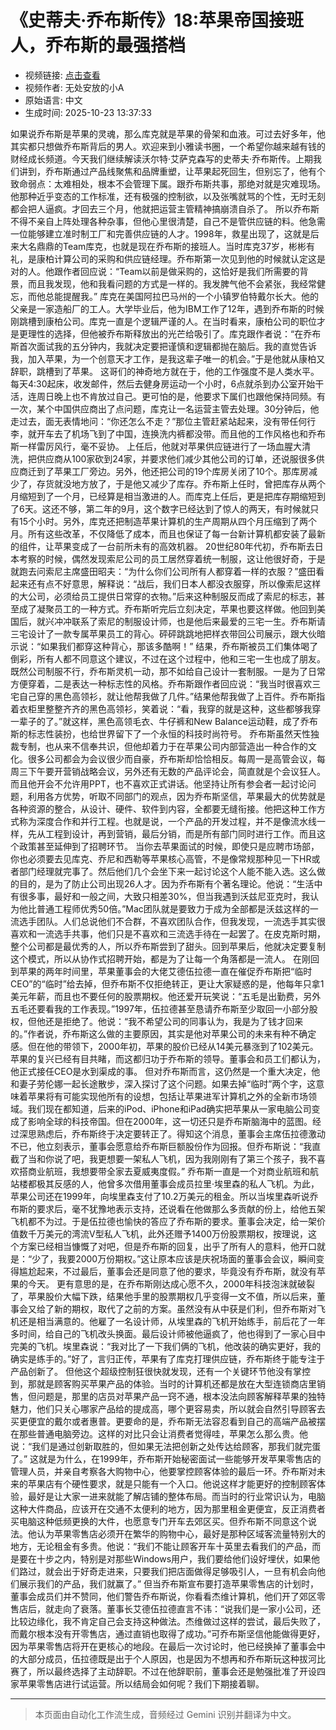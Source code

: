 # 《史蒂夫·乔布斯传》18:苹果帝国接班人，乔布斯的最强搭档

- 视频链接: [点击查看](https://www.bilibili.com/video/BV1jpWnzaEzk)
- 视频作者: 无处安放的小A
- 原始语言: 中文
- 生成时间: 2025-10-23 13:37:33

如果说乔布斯是苹果的灵魂，那么库克就是苹果的骨架和血液。可过去好多年，他其实都只想做乔布斯背后的男人。欢迎来到小雅读书圈，一个希望你越来越有钱的财经成长频道。今天我们继续解读沃尔特·艾萨克森写的史蒂夫·乔布斯传。上期我们讲到，乔布斯通过产品线聚焦和品牌重塑，让苹果起死回生，但别忘了，他有个致命弱点：太难相处，根本不会管理下属。跟乔布斯共事，那绝对就是灾难现场。他那种近乎变态的工作标准，还有极强的控制欲，以及张嘴就骂的个性，无时无刻都会把人逼疯。才回去三个月，他就把运营主管精神搞崩溃自杀了。
所以乔布斯不得不亲自上阵处理各种杂事，但他心里很清楚，自己不是管供应链的料。他急需一位能够建立准时制工厂和完善供应链的人才。1998年，救星出现了，这就是后来大名鼎鼎的Team库克，也就是现在乔布斯的接班人。当时库克37岁，彬彬有礼，是康柏计算公司的采购和供应链经理。乔布斯第一次见到他的时候就认定这是对的人。他跟作者回应说：“Team以前是做采购的，这恰好是我们所需要的背景，而且我发现，他和我看问题的方式是一样的。我发脾气他不会紧张，我经常健忘，而他总能提醒我。”
库克在美国阿拉巴马州的一个小镇罗伯特戴尔长大。他的父亲是一家造船厂的工人。大学毕业后，他为IBM工作了12年，遇到乔布斯的时候刚跳槽到康柏公司。库克一直是个逻辑严谨的人。在当时看来，康柏公司的职位才是更理性的选择，但他被乔布斯释放出的光芒给吸引了。库克跟作者说：“在乔布斯首次面试我的五分钟内，我就决定要把谨慎和逻辑都抛在脑后。我的直觉告诉我，加入苹果，为一个创意天才工作，是我这辈子唯一的机会。”于是他就从康柏又辞职，跳槽到了苹果。
这哥们的神奇地方就在于，他的工作强度不是人类水平。每天4:30起床，收发邮件，然后去健身房运动一个小时，6点就杀到办公室开始干活，连周日晚上也不肯放过自己。更可怕的是，他要求下属们也跟他保持同频。有一次，某个中国供应商出了点问题，库克让一名运营主管去处理。30分钟后，他走过去，面无表情地问：“你还怎么不走？”那位主管赶紧站起来，没有带任何行李，就开车去了机场飞到了中国，连换洗内裤都没带。而且他的工作风格也和乔布斯一样雷厉风行，毫不妥协。
上任后，他就对苹果供应链进行了一场血腥大清洗，把供应商从100家砍到24家，并要求他们减少其他公司的订单，还说服很多供应商迁到了苹果工厂旁边。另外，他还把公司的19个库房关闭了10个。那库房减少了，存货就没地方放了，于是他又减少了库存。乔布斯上任时，曾把库存从两个月缩短到了一个月，已经算是相当激进的人。而库克上任后，更是把库存期缩短到了6天。这还不够，第二年的9月，这个数字已经达到了惊人的两天，有时候就只有15个小时。另外，库克还把制造苹果计算机的生产周期从四个月压缩到了两个月。所有这些改革，不仅降低了成本，而且也保证了每一台新计算机都安装了最新的组件，让苹果变成了一台前所未有的高效机器。
20世纪80年代初，乔布斯去日本考察的时候，偶然发现索尼公司的员工居然穿着统一制服，这让他很好奇，于是就跑去问索尼主席盛田昭夫：“为什么你们公司所有人都穿着一样的衣服？”盛田看起来还有点不好意思，解释说：“战后，我们日本人都没衣服穿，所以像索尼这样的大公司，必须给员工提供日常穿的衣物。”后来这种制服反而成了索尼的标志，甚至成了凝聚员工的一种方式。乔布斯听完后立刻决定，苹果也要这样做。他回到美国后，就兴冲冲联系了索尼的制服设计师，也是他后来最爱的三宅一生。乔布斯请三宅设计了一款专属苹果员工的背心。砰砰跳跳地把样衣带回公司展示，跟大伙暗示说：“如果我们都穿这种背心，那该多酷啊！”
结果，乔布斯被员工们集体喝了倒彩，所有人都不同意这个建议，不过在这个过程中，他和三宅一生也成了朋友。既然公司制服不行，乔布斯灵机一动，那不如给自己设计一套制服。一是为了日常方便穿着，二是表达一种标志性的风格。乔布斯跟作者回应说：“我当时很喜欢三宅自己穿的黑色高领衫，就让他帮我做了几件。”结果他帮我做了上百件。乔布斯指着衣柜里整整齐齐的黑色高领衫，笑着说：“看，我穿的就是这种，这些都够我穿一辈子的了。”就这样，黑色高领毛衣、牛仔裤和New Balance运动鞋，成了乔布斯的标志性装扮，也给世界留下了一个永恒的科技时尚符号。
乔布斯虽然天性独裁专制，也从来不信奉共识，但他却着力于在苹果公司内部营造出一种合作的文化。很多公司都会为会议很少而自豪，乔布斯却恰恰相反。每周一是高管会议，每周三下午要开营销战略会议，另外还有无数的产品评论会，简直就是个会议狂人。而且他开会不允许用PPT，也不喜欢正式讲话。他坚持让所有参会者一起讨论问题，利用各方优势，听取不同部门的观点，因为乔布斯坚信，苹果最大的优势就是各种资源的整合，从设计、硬件、软件到内容，全都要无缝衔接。他把这种工作方式称为深度合作和并行工程。也就是说，一个产品的开发过程，并不是像流水线一样，先从工程到设计，再到营销，最后分销，而是所有部门同时进行工作。而且这个政策甚至延伸到了招聘环节。
当你去苹果面试的时候，即使只是应聘市场部，你也必须要去见库克、乔尼和西勒等苹果核心高管，不是像常规那种见一下HR或者部门经理就完事了。然后他们几个会坐下来一起讨论这个人能不能入选。这么做的目的，是为了防止公司出现26人才。因为乔布斯有个著名理论。他说：“生活中有很多事，最好和一般之间，大致只相差30%，但当我遇到沃兹尼亚克时，我认为他比普通工程师优秀50倍。”Mac团队就是要致力于成为全部都是沃兹这样的一流选手团队。人们总说他们不合群，不喜欢团队合作，但我发现，一流选手其实很喜欢和一流选手共事，他们只是不喜欢和三流选手待在一起罢了。在皮克斯时期，整个公司都是最优秀的人，所以乔布斯尝到了甜头。回到苹果后，他就决定要复制这个模式，所以从协作式招聘开始，都是为了让每一个角落都是一流人。
在刚回到苹果的两年时间里，苹果董事会的大佬艾德伍拉德一直在催促乔布斯把“临时CEO”的“临时”给去掉，但乔布斯不仅拒绝转正，更让大家疑惑的是，他每年只拿1美元年薪，而且也不要任何的股票期权。他还爱开玩笑说：“五毛是出勤费，另外五毛还要看我的工作表现。”1997年，伍拉德甚至恳请乔布斯至少取回一小部分股权，但他还是拒绝了。他说：“我不希望公司的同事认为，我是为了钱才回来的。”作者说，乔布斯这么做的主要原因，其实是他对苹果公司的未来有种不确定感。但在他的带领下，2000年初，苹果的股价已经从14美元暴涨到了102美元。苹果的复兴已经有目共睹，而这都归功于乔布斯的领导。董事会和员工们都认为，他正式接任CEO是水到渠成的事。
但对乔布斯而言，这仍然是一个重大决定，他和妻子劳伦娜一起长途散步，深入探讨了这个问题。如果去掉“临时”两个字，这意味着苹果将有可能实现他所有的设想，包括让苹果进军计算机之外的全新市场领域。我们现在都知道，后来的iPod、iPhone和iPad确实把苹果从一家电脑公司变成了影响全球的科技帝国。但在2000年，这一切还只是乔布斯脑海中的蓝图。经过深思熟虑后，乔布斯终于决定要转正了。得知这个消息，董事会主席伍拉德激动不已，他立刻表示，董事会愿意给乔布斯巨额股份作为回报。但乔布斯说：“我直截了当和你说了吧，我更想要一架私人飞机，因为我刚刚有了第三个孩子，我不喜欢搭商业航班，我想要带全家去夏威夷度假。”
乔布斯一直是一个对商业航班和航站楼都极其反感的人，他曾多次借用董事会成员拉里·埃里森的私人飞机。为此，苹果公司还在1999年，向埃里森支付了10.2万美元的租金。所以当埃里森听说乔布斯的要求后，毫不犹豫地表示支持，还说看在他做那么多贡献的份上，给他五架飞机都不为过。于是伍拉德也愉快的答应了乔布斯的要求。董事会决定，给一架价值数千万美元的湾流V型私人飞机，此外还赠予1400万份股票期权，按理说，这个方案已经相当慷慨了对吧，但是乔布斯的回复，出乎了所有人的意料，他开口就是：“少了，我要2000万份期权。”这让原本应该是庆祝场面的董事会会议，瞬间变得尴尬起来，不过最后，董事会还是同意了他的要求，毕竟没有乔布斯，就没有苹果的今天。
更有意思的是，在乔布斯刚达成心愿不久，2000年科技泡沫就破裂了，苹果股价大幅下跌，结果他手里的股票期权几乎变得一文不值，所以后来，董事会又给了新的期权，取代了之前的方案。虽然没有从中获是们利，但乔布斯对飞机还是相当满意的。他雇了一名设计师，从埃里森的飞机开始练手，前后花了一年多时间，给自己的飞机改头换面。最后设计师被他逼疯了，他也得到了一家心目中完美的飞机。埃里森说：“我对比了一下我们俩的飞机，他改装的确实更好，我的确实是练手的。”好了，言归正传，苹果有了库克打理供应链，乔布斯终于能专注于产品创新了。
但他这个超级控制狂很快就发现，还有一个关键环节他没有掌控到，那就是顾客购买苹果产品的体验。当时的计算机还都是放在大型连锁商店里销售，但问题是，那里的店员对苹果产品一窍不通，根本没法向顾客解释苹果的独特魅力，他们只关心哪家产品给的提成高，哪个更容易卖，所以就会自然引导顾客去买更便宜的戴尔或者惠普。更要命的是，乔布斯无法容忍看到自己的高端产品被摆在那些普通电脑旁边。这样的对比只会让消费者觉得哇，苹果怎么那么贵。他说：“我们是通过创新取胜的，但如果无法把创新之处传达给顾客，那我们就完蛋了。”
这就是为什么，在1999年，乔布斯开始秘密面试一些能够开发苹果零售店的管理人员，并亲自考察各大购物中心，他要掌控顾客体验的最后一环。乔布斯对未来的苹果店有个硬性要求，就是只能有一个入口。他说这样才能更好的控制顾客体验，最好是让大家一进来就能了解店铺的整体布局。而当时的行业常识认为，电脑这种大件商品，应该开在交通不太便利的地方，因为那里租金更便宜，反正消费者买电脑这种低频更换的大件，也愿意专门开车去郊区买。但乔布斯不同意这个说法。他认为苹果零售店必须开在繁华的购物中心，最好是那种区域客流量特别大的地方，无论租金有多贵。他说：“我们不能让顾客开车十英里去看我们的产品，而是要在十步之内，特别是对那些Windows用户，我们要给他们设好埋伏，如果他们路过，就会出于好奇走进来，只要我们把店面做得足够吸引人，一旦有机会向他们展示我们的产品，我们就赢了。”
但当乔布斯宣布要打造苹果零售店的计划时，董事会成员们并不赞同，他们警告乔布斯说，你看看杰维计算机，他们开了郊区零售店后，就走向了衰落。董事长艾德伍拉德直言不讳：“说我们是一家小公司，还比较边缘化，我不肯定自己会支持这种做法。杰维做过这样的尝试，最后失败了，而戴尔根本没有开零售店，通过直销也取得了成功。”可乔布斯坚信他能做得更好，因为苹果零售店将开在更核心的地段。在最后一次讨论时，他已经换掉了董事会中的大部分成员，伍拉德既是出于个人原因，也是因为不想再和乔布斯玩这种拔河比赛了，所以最终选择了主动辞职。不过在他辞职前，董事会还是勉强批准了开设四家苹果零售店进行试运营。所以结局会如何呢？我们下期接着聊。

---

> 本页面由自动化工作流生成，音频经过 Gemini 识别并翻译为中文。
